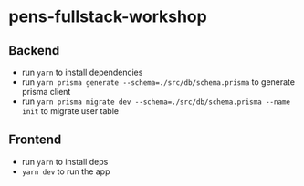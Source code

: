# pens-fullstack-workshop

## Backend

- run `yarn` to install dependencies
- run `yarn prisma generate --schema=./src/db/schema.prisma` to generate prisma client
- run `yarn prisma migrate dev --schema=./src/db/schema.prisma --name init` to migrate user table

## Frontend

- run `yarn` to install deps
- `yarn dev` to run the app
